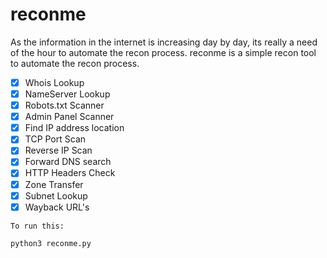 # reconme
As the information in the internet is increasing day by day, its really a need of the hour to automate the recon process. reconme is a simple recon tool to automate the recon process.

- [x] Whois Lookup
- [x] NameServer Lookup
- [x] Robots.txt Scanner
- [x] Admin Panel Scanner
- [x] Find IP address location
- [x] TCP Port Scan
- [x] Reverse IP Scan
- [x] Forward DNS search
- [x] HTTP Headers Check
- [x] Zone Transfer
- [x] Subnet Lookup
- [x] Wayback URL's

```
To run this:

python3 reconme.py
```

